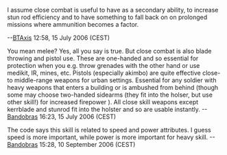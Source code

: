 I assume close combat is useful to have as a secondary ability, to
increase stun rod efficiency and to have something to fall back on on
prolonged missions where ammunition becomes a factor.

--[BTAxis](User:BTAxis "wikilink") 12:58, 15 July 2006 (CEST)

You mean melee? Yes, all you say is true. But close combat is also blade
throwing and pistol use. These are one-handed and so essential for
protection when you e.g. throw grenades with the other hand or use
medikit, IR, mines, etc. Pistols (especially akimbo) are quite effective
close- to middle-range weapons for urban settings. Essential for any
soldier with heavy weapons that enters a building or is ambushed from
behind (though some may choose two-handed sidearms (they fit into the
holser, but use other skill!) for increased firepower ). All close skill
weapons except kerrblade and stunrod fit into the holster and so are
usable instantly. --[Bandobras](User:Bandobras "wikilink") 16:23, 15
July 2006 (CEST)

The code says this skill is related to speed and power attributes. I
guess speed is more important, while power is more important for heavy
skill. --[Bandobras](User:Bandobras "wikilink") 15:28, 10 September 2006
(CEST)